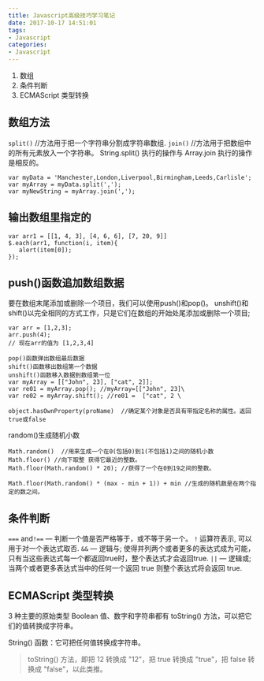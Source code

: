 ```yaml
---
title: Javascript高级技巧学习笔记
date: 2017-10-17 14:51:01
tags:
- Javascript
categories: 
- Javascript
---
```


1. 数组
2. 条件判断
3. ECMAScript 类型转换


## 数组方法 ##
`split()` //方法用于把一个字符串分割成字符串数组.
`join()`  //方法用于把数组中的所有元素放入一个字符串。
String.split() 执行的操作与 Array.join 执行的操作是相反的。
```
var myData = 'Manchester,London,Liverpool,Birmingham,Leeds,Carlisle';
var myArray = myData.split(',');
var myNewString = myArray.join(',');
```
## 输出数组里指定的
```
var arr1 = [[1, 4, 3], [4, 6, 6], [7, 20, 9]]     
$.each(arr1, function(i, item){     
   alert(item[0]);     
});  
```
## push()函数追加数组数据
要在数组末尾添加或删除一个项目，我们可以使用push()和pop()。
unshift()和shift()以完全相同的方式工作，只是它们在数组的开始处尾添加或删除一个项目;
```
var arr = [1,2,3];
arr.push(4);
// 现在arr的值为 [1,2,3,4]
```
```
pop()函数弹出数组最后数据
shift()函数移出数组第一个数据
unshift()函数移入数据到数组第一位
var myArray = [["John", 23], ["cat", 2]];
var re01 = myArray.pop(); //myArray=[["John", 23]\
var re02 = myArray.shift(); //re01 =  ["cat", 2 \
```
```
object.hasOwnProperty(proName)  //确定某个对象是否具有带指定名称的属性。返回true或false
```
random()生成随机小数
 ```
 Math.random()  //用来生成一个在0(包括0)到1(不包括1)之间的随机小数
 Math.floor() //向下取整 获得它最近的整数。
 Math.floor(Math.random() * 20); //获得了一个在0到19之间的整数。
 ```
 ```
 Math.floor(Math.random() * (max - min + 1)) + min //生成的随机数是在两个指定的数之间。
 ```

## 条件判断 ##
`===` and` !== ` — 判断一个值是否严格等于，或不等于另一个。
` ! `  运算符表示, 可以用于对一个表达式取否.
` && ` — 逻辑与; 使得并列两个或者更多的表达式成为可能，只有当这些表达式每一个都返回true时，整个表达式才会返回true.
`||` — 逻辑或; 当两个或者更多表达式当中的任何一个返回 true 则整个表达式将会返回 true.

## ECMAScript 类型转换 ##
3 种主要的原始类型 Boolean 值、数字和字符串都有 toString() 方法，可以把它们的值转换成字符串。

String() 函数：它可把任何值转换成字符串。
>  toString() 方法，即把 12 转换成 "12"，把 true 转换成 "true"，把 false 转换成 "false"，以此类推。

